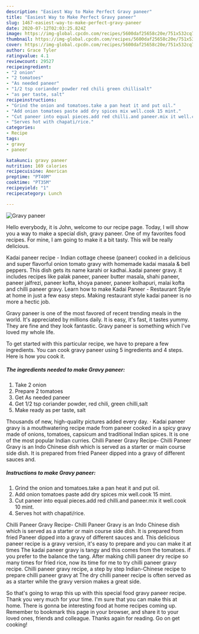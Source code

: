 ```yaml
---
description: "Easiest Way to Make Perfect Gravy paneer"
title: "Easiest Way to Make Perfect Gravy paneer"
slug: 1467-easiest-way-to-make-perfect-gravy-paneer
date: 2020-07-12T02:03:25.824Z
image: https://img-global.cpcdn.com/recipes/5600daf25658c20e/751x532cq70/gravy-paneer-recipe-main-photo.jpg
thumbnail: https://img-global.cpcdn.com/recipes/5600daf25658c20e/751x532cq70/gravy-paneer-recipe-main-photo.jpg
cover: https://img-global.cpcdn.com/recipes/5600daf25658c20e/751x532cq70/gravy-paneer-recipe-main-photo.jpg
author: Grace Tyler
ratingvalue: 4.1
reviewcount: 29527
recipeingredient:
- "2 onion"
- "2 tomatoes"
- "As needed paneer"
- "1/2 tsp coriander powder red chili green chillisalt"
- "as per taste, salt"
recipeinstructions:
- "Grind the onion and tomatoes.take a pan heat it and put oil."
- "Add onion tomatoes paste add dry spices mix well.cook 15 mint."
- "Cut paneer into equal pieces.add red chilli.and paneer.mix it well.cook 10 mint."
- "Serves hot with chapati/rice."
categories:
- Recipe
tags:
- gravy
- paneer

katakunci: gravy paneer 
nutrition: 169 calories
recipecuisine: American
preptime: "PT40M"
cooktime: "PT35M"
recipeyield: "1"
recipecategory: Lunch

---
```



![Gravy paneer](https://img-global.cpcdn.com/recipes/5600daf25658c20e/751x532cq70/gravy-paneer-recipe-main-photo.jpg)

Hello everybody, it is John, welcome to our recipe page. Today, I will show you a way to make a special dish, gravy paneer. One of my favorites food recipes. For mine, I am going to make it a bit tasty. This will be really delicious.

Kadai paneer recipe - Indian cottage cheese (paneer) cooked in a delicious and super flavorful onion tomato gravy with homemade kadai masala &amp; bell peppers. This dish gets its name karahi or kadhai..kadai paneer gravy. it includes recipes like palak paneer, paneer butter masala, shahi paneer, paneer jalfrezi, paneer kofta, khoya paneer, paneer kolhapuri, malai kofta and chilli paneer gravy. Learn how to make Kadai Paneer - Restaurant Style at home in just a few easy steps. Making restaurant style kadai paneer is no more a hectic job.

Gravy paneer is one of the most favored of recent trending meals in the world. It's appreciated by millions daily. It is easy, it's fast, it tastes yummy. They are fine and they look fantastic. Gravy paneer is something which I've loved my whole life.


To get started with this particular recipe, we have to prepare a few ingredients. You can cook gravy paneer using 5 ingredients and 4 steps. Here is how you cook it.

<!--inarticleads1-->

##### The ingredients needed to make Gravy paneer:

1. Take 2 onion
1. Prepare 2 tomatoes
1. Get As needed paneer
1. Get 1/2 tsp coriander powder, red chili, green chilli,salt
1. Make ready as per taste, salt


Thousands of new, high-quality pictures added every day. · Kadai paneer gravy is a mouthwatering recipe made from paneer cooked in a spicy gravy made of onions, tomatoes, capsicum and traditional Indian spices. It is one of the most popular Indian curries. Chilli Paneer Gravy Recipe- Chilli Paneer Gravy is an Indo Chinese dish which is served as a starter or main course side dish. It is prepared from fried Paneer dipped into a gravy of different sauces and. 

<!--inarticleads2-->

##### Instructions to make Gravy paneer:

1. Grind the onion and tomatoes.take a pan heat it and put oil.
1. Add onion tomatoes paste add dry spices mix well.cook 15 mint.
1. Cut paneer into equal pieces.add red chilli.and paneer.mix it well.cook 10 mint.
1. Serves hot with chapati/rice.


Chilli Paneer Gravy Recipe- Chilli Paneer Gravy is an Indo Chinese dish which is served as a starter or main course side dish. It is prepared from fried Paneer dipped into a gravy of different sauces and. This delicious paneer recipe is a gravy version, it&#39;s easy to prepare and you can make it at times The kadai paneer gravy is tangy and this comes from the tomatoes. if you prefer to the balance the tang. After making chilli paneer dry recipe so many times for fried rice, now its time for me to try chilli paneer gravy recipe. Chilli paneer gravy recipe, a step by step Indian-Chinese recipe to prepare chilli paneer gravy at The dry chilli paneer recipe is often served as as a starter while the gravy version makes a great side. 

So that's going to wrap this up with this special food gravy paneer recipe. Thank you very much for your time. I'm sure that you can make this at home. There is gonna be interesting food at home recipes coming up. Remember to bookmark this page in your browser, and share it to your loved ones, friends and colleague. Thanks again for reading. Go on get cooking!
